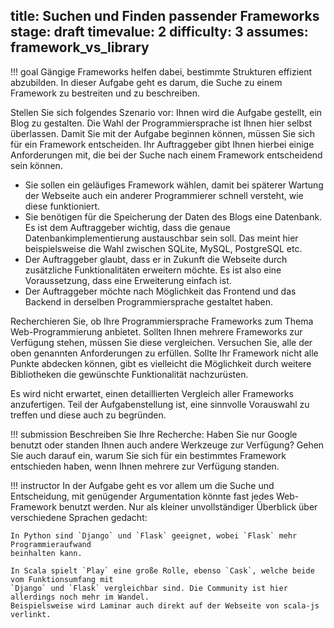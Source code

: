 title: Suchen und Finden passender Frameworks
stage: draft
timevalue: 2
difficulty: 3
assumes: framework_vs_library
---
!!! goal
    Gängige Frameworks helfen dabei, bestimmte Strukturen effizient abzubilden.
    In dieser Aufgabe geht es darum, die Suche zu einem Framework zu bestreiten und zu beschreiben.

Stellen Sie sich folgendes Szenario vor: Ihnen wird die Aufgabe gestellt, ein Blog zu gestalten. 
Die Wahl der Programmiersprache ist Ihnen hier selbst überlassen.
Damit Sie mit der Aufgabe beginnen können, müssen Sie sich für ein Framework entscheiden.
Ihr Auftraggeber gibt Ihnen hierbei einige Anforderungen mit, die bei der Suche nach einem 
Framework entscheidend sein können.

- Sie sollen ein geläufiges Framework wählen, damit bei späterer Wartung der Webseite auch ein 
  anderer Programmierer schnell versteht, wie diese funktioniert.
- Sie benötigen für die Speicherung der Daten des Blogs eine Datenbank. 
  Es ist dem Auftraggeber wichtig, dass die genaue Datenbankimplementierung austauschbar sein soll.
  Das meint hier beispielsweise die Wahl zwischen SQLite, MySQL, PostgreSQL etc.
- Der Auftraggeber glaubt, dass er in Zukunft die Webseite durch zusätzliche Funktionalitäten 
  erweitern möchte. 
  Es ist also eine Voraussetzung, dass eine Erweiterung einfach ist.
- Der Auftraggeber möchte nach Möglichkeit das Frontend und das Backend in derselben 
  Programmiersprache gestaltet haben.

Recherchieren Sie, ob Ihre Programmiersprache Frameworks zum Thema Web-Programmierung anbietet.
Sollten Ihnen mehrere Frameworks zur Verfügung stehen, müssen Sie diese vergleichen.
Versuchen Sie, alle der oben genannten Anforderungen zu erfüllen.
Sollte Ihr Framework nicht alle Punkte abdecken können, gibt es vielleicht die Möglichkeit durch 
weitere Bibliotheken die gewünschte Funktionalität nachzurüsten. 

Es wird nicht erwartet, einen detaillierten Vergleich aller Frameworks anzufertigen. Teil der
Aufgabenstellung ist, eine sinnvolle Vorauswahl zu treffen und diese auch zu begründen.

!!! submission 
    Beschreiben Sie Ihre Recherche: Haben Sie nur Google benutzt oder standen Ihnen auch andere 
    Werkzeuge zur Verfügung?
    Gehen Sie auch darauf ein, warum Sie sich für ein bestimmtes Framework entschieden haben, 
    wenn Ihnen mehrere zur Verfügung standen.

!!! instructor
    In der Aufgabe geht es vor allem um die Suche und Entscheidung, mit genügender Argumentation 
    könnte fast jedes Web-Framework benutzt werden.
    Nur als kleiner unvollständiger Überblick über verschiedene Sprachen gedacht: 

    In Python sind `Django` und `Flask` geeignet, wobei `Flask` mehr Programmieraufwand 
    beinhalten kann. 

    In Scala spielt `Play` eine große Rolle, ebenso `Cask`, welche beide vom Funktionsumfang mit 
    `Django` und `Flask` vergleichbar sind. Die Community ist hier allerdings noch mehr im Wandel.
    Beispielsweise wird Laminar auch direkt auf der Webseite von scala-js verlinkt.
